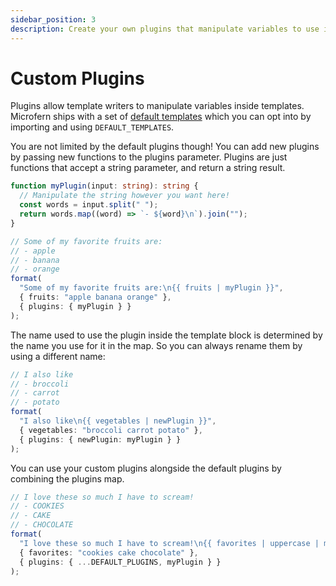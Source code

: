 ```yaml
---
sidebar_position: 3
description: Create your own plugins that manipulate variables to use in templates.
---
```


# Custom Plugins

Plugins allow template writers to manipulate variables inside templates.
Microfern ships with a set of [default templates](/docs/intro#plugins) which you can opt into
by importing and using `DEFAULT_TEMPLATES`.

You are not limited by the default plugins though! You can add new plugins by
passing new functions to the plugins parameter. Plugins are just functions that
accept a string parameter, and return a string result.

<!-- my-plugin -->

```ts
function myPlugin(input: string): string {
  // Manipulate the string however you want here!
  const words = input.split(" ");
  return words.map((word) => `- ${word}\n`).join("");
}

// Some of my favorite fruits are:
// - apple
// - banana
// - orange
format(
  "Some of my favorite fruits are:\n{{ fruits | myPlugin }}",
  { fruits: "apple banana orange" },
  { plugins: { myPlugin } }
);
```

The name used to use the plugin inside the template block is determined by the
name you use for it in the map. So you can always rename them by using a
different name:

<!-- new-plugin -->

```ts
// I also like
// - broccoli
// - carrot
// - potato
format(
  "I also like\n{{ vegetables | newPlugin }}",
  { vegetables: "broccoli carrot potato" },
  { plugins: { newPlugin: myPlugin } }
);
```

You can use your custom plugins alongside the default plugins by combining the
plugins map.

<!-- combined -->

```ts
// I love these so much I have to scream!
// - COOKIES
// - CAKE
// - CHOCOLATE
format(
  "I love these so much I have to scream!\n{{ favorites | uppercase | myPlugin }}",
  { favorites: "cookies cake chocolate" },
  { plugins: { ...DEFAULT_PLUGINS, myPlugin } }
);
```
